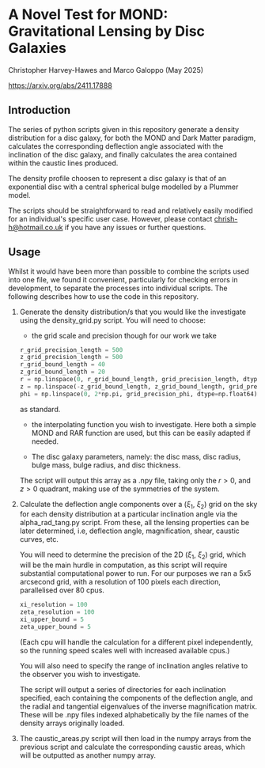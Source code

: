 # A Novel Test for MOND: Gravitational Lensing by Disc Galaxies 
Christopher Harvey-Hawes and Marco Galoppo
(May 2025)

https://arxiv.org/abs/2411.17888

## Introduction
The series of python scripts given in this repository generate a density distribution for a disc galaxy, for both the MOND and Dark Matter paradigm, calculates the corresponding deflection angle associated with the inclination of the disc galaxy, and finally calculates the area contained within the caustic lines produced. 

The density profile choosen to represent a disc galaxy is that of an exponential disc with a central spherical bulge modelled by a Plummer model. 

The scripts should be straightforward to read and relatively easily modified for an individual's specific user case. However, please contact chrish-h@hotmail.co.uk if you have any issues or further questions. 

## Usage
Whilst it would have been more than possible to combine the scripts used into one file, we found it convenient, particularly for checking errors in development, to separate the processes into individual scripts. The following describes how to use the code in this repository.

1) Generate the density distribution/s that you would like the investigate using the density_grid.py script. You will need to choose:

    - the grid scale and precision though for our work we take  
    ```python
    r_grid_precision_length = 500
    z_grid_precision_length = 500
    r_grid_bound_length = 40
    z_grid_bound_length = 20 
    r = np.linspace(0, r_grid_bound_length, grid_precision_length, dtype=np.float64)
    z = np.linspace(-z_grid_bound_length, z_grid_bound_length, grid_precision_length, dtype=np.float64)
    phi = np.linspace(0, 2*np.pi, grid_precision_phi, dtype=np.float64)
    ```
    as standard. 

    - the interpolating function you wish to investigate. Here both a simple MOND and RAR function are used, but this can be easily adapted if needed.

    - The disc galaxy parameters, namely: the disc mass, disc radius, bulge mass, bulge radius, and disc thickness.

    The script will output this array as a .npy file, taking only the $r>0$, and $z>0$ quadrant, making use of the symmetries of the system. 

2) Calculate the deflection angle components over a ($\xi_1$, $\xi_2$) grid on the sky for each density distribution at a particular inclination angle via the alpha_rad_tang.py script. From these, all the lensing properties can be later determined, i.e, deflection angle, magnification, shear, caustic curves, etc. 

    You will need to determine the precision of the 2D ($\xi_1$, $\xi_2$) grid, which will be the main hurdle in computation, as this script will require substantial computational power to run. For our purposes we ran a 5x5 arcsecond grid, with a resolution of 100 pixels each direction, parallelised over 80 cpus. 
    ```python
    xi_resolution = 100 
    zeta_resolution = 100 
    xi_upper_bound = 5
    zeta_upper_bound = 5 
    ```
    (Each cpu will handle the calculation for a different pixel independently, so the running speed scales well with increased available cpus.)

    You will also need to specify the range of inclination angles relative to the observer you wish to investigate. 

    The script will output a series of directories for each inclination specified, each containing the components of the deflection angle, and the radial and tangential eigenvalues of the inverse magnification matrix. These will be .npy files indexed alphabetically by the file names of the density arrays originally loaded. 

3) The caustic_areas.py script will then load in the numpy arrays from the previous script and calculate the corresponding caustic areas, which will be outputted as another numpy array. 



